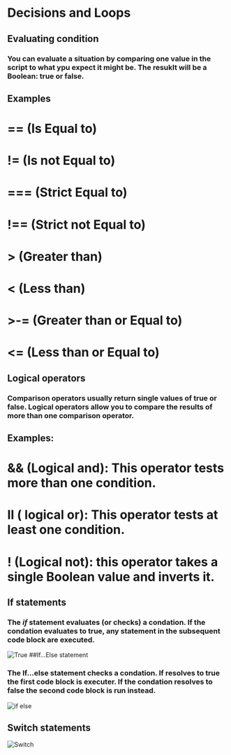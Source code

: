 # Decisions and Loops
## Evaluating condition 
### You can evaluate a situation by comparing one value in the script to what ypu expect it might be. The resuklt will be a Boolean: true or false.
## Examples
# == (Is Equal to)
# != (Is not Equal to)
# === (Strict Equal to)
# !== (Strict not Equal to)
# > (Greater than)
# < (Less than)
# >-= (Greater than or Equal to)
# <= (Less than or Equal to) 
## Logical operators 
### Comparison operators usually return single values of true or false. Logical operators allow you to compare the results of more than one comparison operator.
## Examples:
# && (Logical and): This operator tests more than one condition.
# II ( logical or): This operator tests at least one condition.
# ! (Logical not): this operator takes a single Boolean value and inverts it.
## If statements
### The *if* statement evaluates (or checks) a condation. If the condation evaluates to true, any statement in the subsequent code block are executed.
![True](https://user-images.githubusercontent.com/70091044/92335319-baefd400-f09e-11ea-963c-0db32dbdd1be.PNG)
##If...Else statement
### The If...else statement checks a condation. If resolves to true the first code block is executer. If the condation resolves to false the second code block is run instead.
![if else](https://user-images.githubusercontent.com/70091044/92335404-4a958280-f09f-11ea-8ca7-ac662e95efa0.PNG)
## Switch statements
![Switch](https://user-images.githubusercontent.com/70091044/92381463-94b84b80-f113-11ea-83fc-80541ec8d6b0.PNG)
